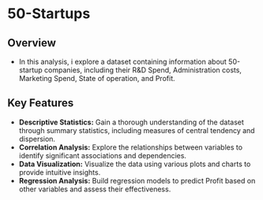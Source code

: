# 50-Startups
## Overview
* In this analysis, i explore a dataset containing information about 50-startup companies, including their R&D Spend, Administration costs, Marketing Spend, State of operation, and Profit.

## Key Features
* **Descriptive Statistics:** Gain a thorough understanding of the dataset through summary statistics, including measures of central tendency and dispersion.
* **Correlation Analysis:** Explore the relationships between variables to identify significant associations and dependencies.
* **Data Visualization:** Visualize the data using various plots and charts to provide intuitive insights.
* **Regression Analysis:** Build regression models to predict Profit based on other variables and assess their effectiveness.
